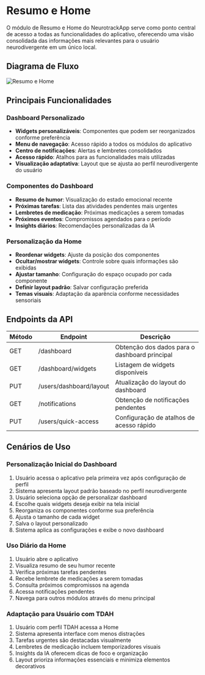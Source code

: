 # Resumo e Home

O módulo de Resumo e Home do NeurotrackApp serve como ponto central de acesso a todas as funcionalidades do aplicativo, oferecendo uma visão consolidada das informações mais relevantes para o usuário neurodivergente em um único local.

## Diagrama de Fluxo

![Resumo e Home](../assets/images/resumo_home_consolidado.png)

## Principais Funcionalidades

### Dashboard Personalizado
- **Widgets personalizáveis**: Componentes que podem ser reorganizados conforme preferência
- **Menu de navegação**: Acesso rápido a todos os módulos do aplicativo
- **Centro de notificações**: Alertas e lembretes consolidados
- **Acesso rápido**: Atalhos para as funcionalidades mais utilizadas
- **Visualização adaptativa**: Layout que se ajusta ao perfil neurodivergente do usuário

### Componentes do Dashboard
- **Resumo de humor**: Visualização do estado emocional recente
- **Próximas tarefas**: Lista das atividades pendentes mais urgentes
- **Lembretes de medicação**: Próximas medicações a serem tomadas
- **Próximos eventos**: Compromissos agendados para o período
- **Insights diários**: Recomendações personalizadas da IA

### Personalização da Home
- **Reordenar widgets**: Ajuste da posição dos componentes
- **Ocultar/mostrar widgets**: Controle sobre quais informações são exibidas
- **Ajustar tamanho**: Configuração do espaço ocupado por cada componente
- **Definir layout padrão**: Salvar configuração preferida
- **Temas visuais**: Adaptação da aparência conforme necessidades sensoriais

## Endpoints da API

| Método | Endpoint | Descrição |
|--------|----------|-----------|
| GET | /dashboard | Obtenção dos dados para o dashboard principal |
| GET | /dashboard/widgets | Listagem de widgets disponíveis |
| PUT | /users/dashboard/layout | Atualização do layout do dashboard |
| GET | /notifications | Obtenção de notificações pendentes |
| PUT | /users/quick-access | Configuração de atalhos de acesso rápido |

## Cenários de Uso

### Personalização Inicial do Dashboard
1. Usuário acessa o aplicativo pela primeira vez após configuração de perfil
2. Sistema apresenta layout padrão baseado no perfil neurodivergente
3. Usuário seleciona opção de personalizar dashboard
4. Escolhe quais widgets deseja exibir na tela inicial
5. Reorganiza os componentes conforme sua preferência
6. Ajusta o tamanho de cada widget
7. Salva o layout personalizado
8. Sistema aplica as configurações e exibe o novo dashboard

### Uso Diário da Home
1. Usuário abre o aplicativo
2. Visualiza resumo de seu humor recente
3. Verifica próximas tarefas pendentes
4. Recebe lembrete de medicações a serem tomadas
5. Consulta próximos compromissos na agenda
6. Acessa notificações pendentes
7. Navega para outros módulos através do menu principal

### Adaptação para Usuário com TDAH
1. Usuário com perfil TDAH acessa a Home
2. Sistema apresenta interface com menos distrações
3. Tarefas urgentes são destacadas visualmente
4. Lembretes de medicação incluem temporizadores visuais
5. Insights da IA oferecem dicas de foco e organização
6. Layout prioriza informações essenciais e minimiza elementos decorativos
